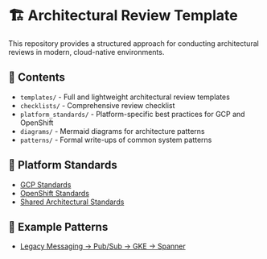 # 🏗️ Architectural Review Template

This repository provides a structured approach for conducting architectural reviews in modern, cloud-native environments.

## 📂 Contents

- `templates/` - Full and lightweight architectural review templates
- `checklists/` - Comprehensive review checklist
- `platform_standards/` - Platform-specific best practices for GCP and OpenShift
- `diagrams/` - Mermaid diagrams for architecture patterns
- `patterns/` - Formal write-ups of common system patterns

## 🔗 Platform Standards

- [GCP Standards](platform_standards/gcp_standards.md)
- [OpenShift Standards](platform_standards/openshift_standards.md)
- [Shared Architectural Standards](platform_standards/shared_standards.md)

## 🧙 Example Patterns

- [Legacy Messaging → Pub/Sub → GKE → Spanner](patterns/legacy_to_cloud_pipeline.md)
